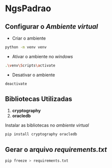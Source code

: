 # NgsPadrao

## Configurar o *Ambiente virtual*

* Criar o ambiente

```cmd
python -m venv venv
```

* Ativar o ambiente no *windows*

```bash
.\venv\Scripts\activate
```

* Desativar o ambiente

```bash
deactivate
```

## Bibliotecas Utilizadas

1. **cryptography**
1. **oracledb**

Instalar as bibliotecas no *ambiente virtual*

```bash
pip install cryptography oracledb
```

## Gerar o arquivo *requirements.txt*

```bash
pip freeze > requirements.txt
```
